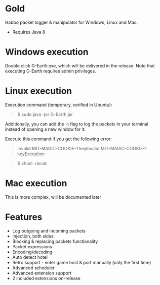 # Gold
Habbo packet logger & manipulator for Windows, Linux and Mac.

- Requires Java 8

# Windows execution
Double click G-Earth.exe, which will be delivered in the release. Note that executing G-Earth requires admin privileges.

# Linux execution
Execution command (temporary, verified in Ubuntu):
> $ sudo java -jar G-Earth.jar 

Additionally, you can add the -t flag to log the packets in your terminal instead of opening a new window for it.

Execute this command if you get the following error:
> Invalid MIT-MAGIC-COOKIE-1 keyInvalid MIT-MAGIC-COOKIE-1 keyException

> $ xhost +local:

# Mac execution
This is more complex, will be documented later

# Features
* Log outgoing and incoming packets
* Injection, both sides
* Blocking & replacing packets functionality
* Packet expressions
* Encoding/decoding
* Auto detect hotel
* Retro support - enter game host & port manually (only the first time)
* Advanced scheduler
* Advanced extension support
* 2 included extensions on-release
